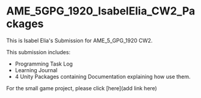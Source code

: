 # AME_5GPG_1920_IsabelElia_CW2_Packages

This is Isabel Elia's Submission for AME_5_GPG_1920 CW2. 

This submission includes:

* Programming Task Log
* Learning Journal
* 4 Unity Packages containing Documentation explaining how use them.

For the small game project, please click [here](add link here)
